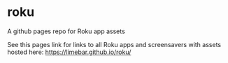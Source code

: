 # roku
A github pages repo for Roku app assets

See this pages link for links to all Roku apps and screensavers with assets hosted here:
https://limebar.github.io/roku/
